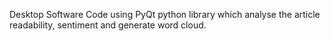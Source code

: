 Desktop Software Code using PyQt python library which analyse the article readability, sentiment and generate word cloud.

